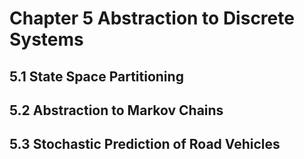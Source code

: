 # Chapter 5 Abstraction to Discrete Systems

## 5.1 State Space Partitioning

## 5.2 Abstraction to Markov Chains

## 5.3 Stochastic Prediction of Road Vehicles